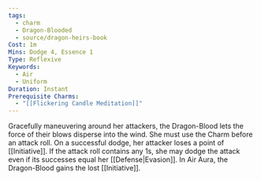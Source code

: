 ```yaml
---
tags:
  - charm
  - Dragon-Blooded
  - source/dragon-heirs-book
Cost: 1m
Mins: Dodge 4, Essence 1
Type: Reflexive
Keywords:
  - Air
  - Uniform
Duration: Instant
Prerequisite Charms:
  - "[[Flickering Candle Meditation]]"
---
```

Gracefully maneuvering around her attackers, the Dragon-Blood lets the force of their blows disperse into the wind. She must use the Charm before an attack roll. On a successful dodge, her attacker loses a point of [[Initiative]]. If the attack roll contains any 1s, she may dodge the attack even if its successes equal her [[Defense|Evasion]].
In Air Aura, the Dragon-Blood gains the lost [[Initiative]].